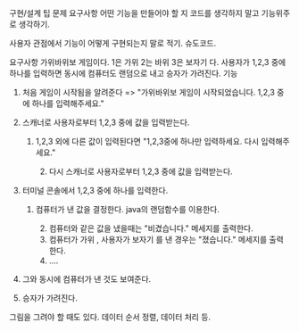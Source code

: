 구현/설계 팁
문제 요구사항 어떤 기능을 만들어야 할 지 코드를 생각하지 말고 기능위주로 생각하기.

사용자 관점에서 기능이 어떻게 구현되는지 말로 적기. 슈도코드.

요구사항 가위바위보 게임이다. 1은 가위 2는 바위 3은 보자기 다. 사용자가 1,2,3 중에 하나를 입력하면 동시에 컴퓨터도 랜덤으로 내고 승자가 가려진다. 기능

1. 처음 게임이 시작됨을 알려준다 => "가위바위보 게임이 시작되었습니다. 1,2,3 중에 하나를 입력해주세요."
2. 스캐너로 사용자로부터 1,2,3 중에 값을 입력받는다.
    
    1. 1,2,3 외에 다른 값이 입력된다면 "1,2,3중에 하나만 입력하세요. 다시 입력해주세요."
        
        2. 다시 스캐너로 사용자로부터 1,2,3 중에 값을 입력받는다.
        
    
3. 터미널 콘솔에서 1,2,3 중에 하나를 입력한다.
    
    1. 컴퓨터가 낸 값을 결정한다. java의 랜덤함수를 이용한다.
        
        2. 컴퓨터와 같은 값을 냈을때는 "비겼습니다." 메세지를 출력한다.
        3. 컴퓨터가 가위 , 사용자가 보자기 를 낸 경우는 "졌습니다." 메세지를 출력한다.
        4. ....
        
    
4. 그와 동시에 컴퓨터가 낸 것도 보여준다.
5. 승자가 가려진다.

그림을 그려야 할 때도 있다. 데이터 순서 정렬, 데이터 처리 등.
